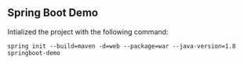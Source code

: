 ## Spring Boot Demo

Intialized the project with the following command:
```
spring init --build=maven -d=web --package=war --java-version=1.8 springboot-demo

```
